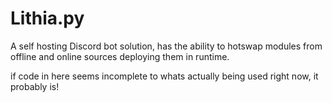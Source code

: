 # Lithia.py
A self hosting Discord bot solution, has the ability to hotswap modules from offline and online sources deploying them in runtime.

if code in here seems incomplete to whats actually being used right now, it probably is!
